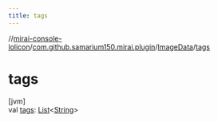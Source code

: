 ```yaml
---
title: tags
---
```

//[mirai-console-lolicon](../../../index.html)/[com.github.samarium150.mirai.plugin](../index.html)/[ImageData](index.html)/[tags](tags.html)



# tags



[jvm]\
val [tags](tags.html): [List](https://kotlinlang.org/api/latest/jvm/stdlib/kotlin.collections/-list/index.html)<[String](https://kotlinlang.org/api/latest/jvm/stdlib/kotlin/-string/index.html)>




